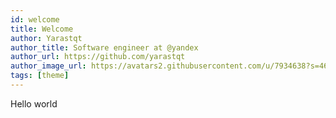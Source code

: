 ```yaml
---
id: welcome
title: Welcome
author: Yarastqt
author_title: Software engineer at @yandex
author_url: https://github.com/yarastqt
author_image_url: https://avatars2.githubusercontent.com/u/7934638?s=460&u=24921339cfa3a37d17102346122c5d8d53b66f8e&v=4
tags: [theme]
---
```


Hello world
